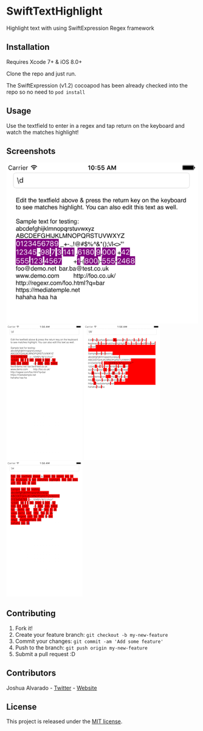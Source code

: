 
# SwiftTextHighlight
Highlight text with using SwiftExpression Regex framework

## Installation

Requires Xcode 7+ & iOS 8.0+

Clone the repo and just run.

The SwiftExpression (v1.2) cocoapod has been already checked into the repo so no need to `pod install`

## Usage
Use the textfield to enter in a regex and tap return on the keyboard and watch the matches highlight!

## Screenshots
![Sample of SwiftTextHighlight](https://github.com/lostatseajoshua/SwiftTextHighlight/blob/develop/Sample1.png)
![Sample of SwiftTextHighlight](https://github.com/lostatseajoshua/SwiftTextHighlight/blob/develop/Sample2.png)
![Sample of SwiftTextHighlight](https://github.com/lostatseajoshua/SwiftTextHighlight/blob/develop/Sample3.png)
![Sample of SwiftTextHighlight](https://github.com/lostatseajoshua/SwiftTextHighlight/blob/develop/Sample4.png)

## Contributing

1. Fork it!
2. Create your feature branch: `git checkout -b my-new-feature`
3. Commit your changes: `git commit -am 'Add some feature'`
4. Push to the branch: `git push origin my-new-feature`
5. Submit a pull request :D

## Contributors
Joshua Alvarado - [Twitter](https://www.twitter.com/alvaradojoshua0) - [Website](http://www.strictlyswift.com)

## License
This project is released under the [MIT license](https://github.com/realm/jazzy/blob/master/LICENSE).
